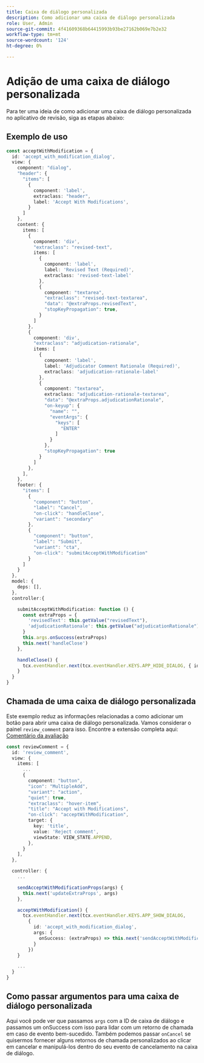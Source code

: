 ```yaml
---
title: Caixa de diálogo personalizada
description: Como adicionar uma caixa de diálogo personalizada
role: User, Admin
source-git-commit: 4f41609368b64415993b93be27162b069e7b2e32
workflow-type: tm+mt
source-wordcount: '124'
ht-degree: 0%

---
```



# Adição de uma caixa de diálogo personalizada

Para ter uma ideia de como adicionar uma caixa de diálogo personalizada no aplicativo de revisão, siga as etapas abaixo:

## Exemplo de uso

```typescript
const acceptWithModification = {
  id: 'accept_with_modification_dialog',
  view: {
    component: "dialog",
    "header": {
      "items": [
        {
          component: 'label',
          extraclass: "header",
          label: 'Accept With Modifications',
        }
      ]
    },
    content: {
      items: [
        {
          component: 'div',
          "extraclass": "revised-text",
          items: [
            {
              component: 'label',
              label: 'Revised Text (Required)',
              extraclass: 'revised-text-label'
            },
            {
              component: "textarea",
              "extraclass": "revised-text-textarea",
              "data": "@extraProps.revisedText",
              "stopKeyPropagation": true,
            }
          ]
        },
        {
          component: 'div',
          "extraclass": "adjudication-rationale",
          items: [
            {
              component: 'label',
              label: 'Adjudicator Comment Rationale (Required)',
              extraclass: 'adjudication-rationale-label'
            },
            {
              component: "textarea",
              extraclass: "adjudication-rationale-textarea",
              "data": "@extraProps.adjudicationRationale",
              "on-keyup": {
                "name": "",
                "eventArgs": {
                  "keys": [
                    "ENTER"
                  ]
                }
              },
              "stopKeyPropagation": true
            }
          ]
        },
      ],
    },
    footer: {
      "items": [
        {
          "component": "button",
          "label": "Cancel",
          "on-click": "handleClose",
          "variant": "secondary"
        },
        {
          "component": "button",
          "label": "Submit",
          "variant": "cta",
          "on-click": "submitAcceptWithModification"
        }
      ]
    }
  },
  model: {
    deps: [],
  },
  controller:{

    submitAcceptWithModification: function () {
      const extraProps = {
        'revisedText': this.getValue("revisedText"),
        'adjudicationRationale': this.getValue("adjudicationRationale"),
      }
      this.args.onSuccess(extraProps)
      this.next('handleClose')
    },

    handleClose() {
      tcx.eventHandler.next(tcx.eventHandler.KEYS.APP_HIDE_DIALOG, { id: 'accept_with_modification_dialog' })
    }
  }
}
```


## Chamada de uma caixa de diálogo personalizada

Este exemplo reduz as informações relacionadas a como adicionar um botão para abrir uma caixa de diálogo personalizada.
Vamos considerar o painel `review_comment` para isso. Encontre a extensão completa aqui:
[Comentário da avaliação](../../examples/review_app_examples/review_comment.ts)

```typescript
const reviewComment = {
  id: 'review_comment',
  view: {
    items: [
      ...
      {
        component: "button",
        "icon": "MultipleAdd",
        "variant": "action",
        "quiet": true,
        "extraclass": "hover-item",
        "title": "Accept with Modifications",
        "on-click": "acceptWithModification",
        target: {
          key: 'title',
          value: 'Reject comment',
          viewState: VIEW_STATE.APPEND,
        },
      }
    ],
  },

  controller: {
    ...

    sendAcceptWithModificationProps(args) {
      this.next('updateExtraProps', args)
    },

    acceptWithModification() {
      tcx.eventHandler.next(tcx.eventHandler.KEYS.APP_SHOW_DIALOG, 
        {
          id: 'accept_with_modification_dialog',
          args: {
            onSuccess: (extraProps) => this.next('sendAcceptWithModificationProps', extraProps),
          }
        })
    }

    ...
  }
}
```

## Como passar argumentos para uma caixa de diálogo personalizada

Aqui você pode ver que passamos `args` com a ID de caixa de diálogo e passamos um onSuccess com isso para lidar com um retorno de chamada em caso de evento bem-sucedido.
Também podemos passar `onCancel` se quisermos fornecer alguns retornos de chamada personalizados ao clicar em cancelar e manipulá-los dentro do seu evento de cancelamento na caixa de diálogo.